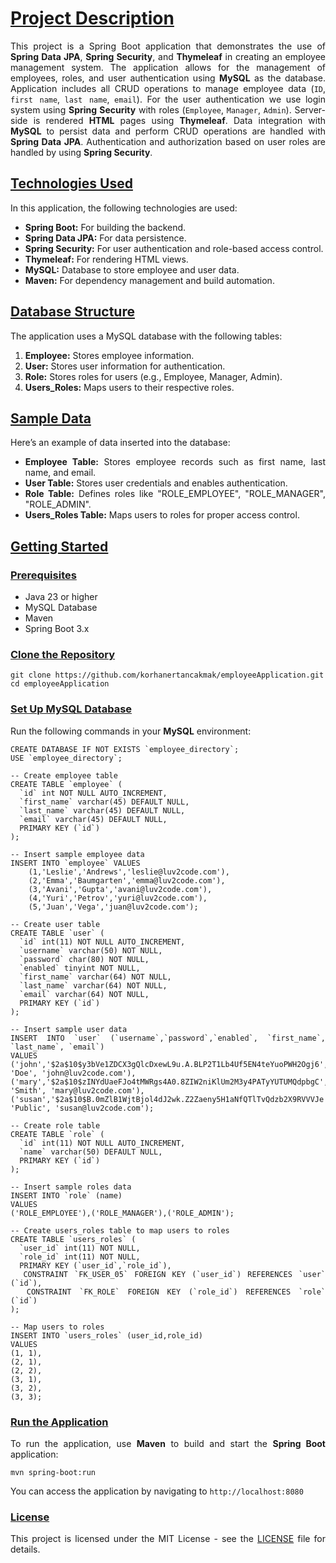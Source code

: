 # [Project Description]()
<div style="text-align:justify">

This project is a Spring Boot application that demonstrates 
the use of **Spring Data JPA**, **Spring Security**, 
and **Thymeleaf** in creating an employee management system. 
The application allows for the management of employees, roles, 
and user authentication using **MySQL** as the database.
Application includes all CRUD operations to manage employee data (`ID`, `first name`, `last name`, `email`).
For the user authentication we use login system using **Spring Security** with roles (`Employee`, `Manager`, `Admin`).
Server-side is rendered **HTML** pages using **Thymeleaf**.
Data integration with **MySQL** to persist data and perform CRUD operations are handled with **Spring Data JPA**.
Authentication and authorization based on user roles are handled by using **Spring Security**.
</div>

## [Technologies Used]()
<div style="text-align:justify">

In this application, the following technologies are used:

* **Spring Boot:** For building the backend. 
* **Spring Data JPA:** For data persistence. 
* **Spring Security:** For user authentication and role-based access control. 
* **Thymeleaf:** For rendering HTML views. 
* **MySQL:** Database to store employee and user data. 
* **Maven:** For dependency management and build automation.
</div>

## [Database Structure]()
<div style="text-align:justify">

The application uses a MySQL database with the following tables:

1. **Employee:** Stores employee information. 
2. **User:** Stores user information for authentication. 
3. **Role:** Stores roles for users (e.g., Employee, Manager, Admin). 
4. **Users_Roles:** Maps users to their respective roles.
</div>

## [Sample Data]()
<div style="text-align:justify">

Here’s an example of data inserted into the database:

* **Employee Table:** Stores employee records such as first name, last name, and email.
* **User Table:** Stores user credentials and enables authentication.
* **Role Table:** Defines roles like "ROLE_EMPLOYEE", "ROLE_MANAGER", "ROLE_ADMIN".
* **Users_Roles Table:** Maps users to roles for proper access control.
</div>

## [Getting Started]()
### [Prerequisites]()
<div style="text-align:justify">

* Java 23 or higher
* MySQL Database 
* Maven 
* Spring Boot 3.x
</div>

### [Clone the Repository]()
<div style="text-align:justify">

````shell
git clone https://github.com/korhanertancakmak/employeeApplication.git
cd employeeApplication
````
</div>

### [Set Up MySQL Database]()
<div style="text-align:justify">

Run the following commands in your **MySQL** environment:

````shell
CREATE DATABASE IF NOT EXISTS `employee_directory`;
USE `employee_directory`;

-- Create employee table
CREATE TABLE `employee` (
  `id` int NOT NULL AUTO_INCREMENT,
  `first_name` varchar(45) DEFAULT NULL,
  `last_name` varchar(45) DEFAULT NULL,
  `email` varchar(45) DEFAULT NULL,
  PRIMARY KEY (`id`)
);

-- Insert sample employee data
INSERT INTO `employee` VALUES 
    (1,'Leslie','Andrews','leslie@luv2code.com'),
    (2,'Emma','Baumgarten','emma@luv2code.com'),
    (3,'Avani','Gupta','avani@luv2code.com'),
    (4,'Yuri','Petrov','yuri@luv2code.com'),
    (5,'Juan','Vega','juan@luv2code.com');

-- Create user table
CREATE TABLE `user` (
  `id` int(11) NOT NULL AUTO_INCREMENT,
  `username` varchar(50) NOT NULL,
  `password` char(80) NOT NULL,
  `enabled` tinyint NOT NULL,
  `first_name` varchar(64) NOT NULL,
  `last_name` varchar(64) NOT NULL,
  `email` varchar(64) NOT NULL,
  PRIMARY KEY (`id`)
);

-- Insert sample user data
INSERT INTO `user` (`username`,`password`,`enabled`, `first_name`, `last_name`, `email`)
VALUES
('john','$2a$10$y3bVe1ZDCX3gQlcDxewL9u.A.BLP2T1Lb4Uf5EN4teYuoPWH2Ogj6',1,'John', 'Doe', 'john@luv2code.com'),
('mary','$2a$10$zINYdUaeFJo4tMWRgs4A0.8ZIW2niKlUm2M3y4PATyYUTUMQdpbgC',1,'Mary', 'Smith', 'mary@luv2code.com'),
('susan','$2a$10$B.0mZlB1WjtBjol4dJ2wk.Z2Zaeny5H1aNfQTlTvQdzb2X9RVVVJe',1,'Susan', 'Public', 'susan@luv2code.com');

-- Create role table
CREATE TABLE `role` (
  `id` int(11) NOT NULL AUTO_INCREMENT,
  `name` varchar(50) DEFAULT NULL,
  PRIMARY KEY (`id`)
);

-- Insert sample roles data
INSERT INTO `role` (name)
VALUES
('ROLE_EMPLOYEE'),('ROLE_MANAGER'),('ROLE_ADMIN');

-- Create users_roles table to map users to roles
CREATE TABLE `users_roles` (
  `user_id` int(11) NOT NULL,
  `role_id` int(11) NOT NULL,
  PRIMARY KEY (`user_id`,`role_id`),
  CONSTRAINT `FK_USER_05` FOREIGN KEY (`user_id`) REFERENCES `user` (`id`),
  CONSTRAINT `FK_ROLE` FOREIGN KEY (`role_id`) REFERENCES `role` (`id`)
);

-- Map users to roles
INSERT INTO `users_roles` (user_id,role_id)
VALUES
(1, 1),
(2, 1),
(2, 2),
(3, 1),
(3, 2),
(3, 3);
````
</div>

### [Run the Application]()
<div style="text-align:justify">

To run the application, use **Maven** to build and start the **Spring Boot** application:

````shell
mvn spring-boot:run
````

You can access the application by navigating to `http://localhost:8080`
</div>

### [License]()
<div style="text-align:justify">

This project is licensed under the MIT License - 
see the [LICENSE](https://github.com/korhanertancakmak/EmployeeApplication/blob/master/LICENSE) file for details.
</div>